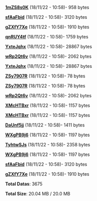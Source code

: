 [**1mZS8s0K**](/data/1mZS8s0K.txt) (18/11/22 - 10:58)- 958 bytes

[**sfAaFbid**](/data/sfAaFbid.txt) (18/11/22 - 10:58)- 3120 bytes

[**gZXfY7Xe**](/data/gZXfY7Xe.txt) (18/11/22 - 10:58)- 1910 bytes

[**qnRUY4tf**](/data/qnRUY4tf.txt) (18/11/22 - 10:58)- 1759 bytes

[**YxteJqhx**](/data/YxteJqhx.txt) (18/11/22 - 10:58)- 28867 bytes

[**wRp2Qt6v**](/data/wRp2Qt6v.txt) (18/11/22 - 10:58)- 2062 bytes

[**YxteJqhx**](/data/YxteJqhx.txt) (18/11/22 - 10:58)- 28867 bytes

[**ZSy7907R**](/data/ZSy7907R.txt) (18/11/22 - 10:58)- 78 bytes

[**ZSy7907R**](/data/ZSy7907R.txt) (18/11/22 - 10:58)- 78 bytes

[**wRp2Qt6v**](/data/wRp2Qt6v.txt) (18/11/22 - 10:58)- 2062 bytes

[**XMcHTBxr**](/data/XMcHTBxr.txt) (18/11/22 - 10:58)- 1157 bytes

[**XMcHTBxr**](/data/XMcHTBxr.txt) (18/11/22 - 10:58)- 1157 bytes

[**DaUnf5jj**](/data/DaUnf5jj.txt) (18/11/22 - 10:58)- 1411 bytes

[**WXgPB9j6**](/data/WXgPB9j6.txt) (18/11/22 - 10:58)- 1197 bytes

[**TyhtwSJs**](/data/TyhtwSJs.txt) (18/11/22 - 10:58)- 2358 bytes

[**WXgPB9j6**](/data/WXgPB9j6.txt) (18/11/22 - 10:58)- 1197 bytes

[**sfAaFbid**](/data/sfAaFbid.txt) (18/11/22 - 10:58)- 3120 bytes

[**gZXfY7Xe**](/data/gZXfY7Xe.txt) (18/11/22 - 10:58)- 1910 bytes

**Total Datas**: 3675

**Total Size**: 20.04 MB / 20.0 MB